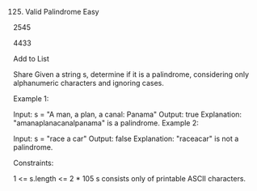 125. Valid Palindrome
Easy

2545

4433

Add to List

Share
Given a string s, determine if it is a palindrome, considering only alphanumeric characters and ignoring cases.

 

Example 1:

Input: s = "A man, a plan, a canal: Panama"
Output: true
Explanation: "amanaplanacanalpanama" is a palindrome.
Example 2:

Input: s = "race a car"
Output: false
Explanation: "raceacar" is not a palindrome.
 

Constraints:

1 <= s.length <= 2 * 105
s consists only of printable ASCII characters.